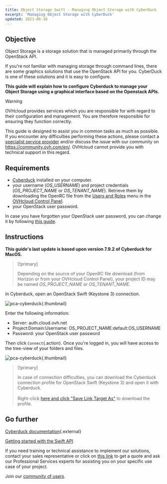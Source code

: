 ```yaml
---
title: Object Storage Swift - Managing Object Storage with CyberDuck
excerpt: 'Managing Object Storage with CyberDuck'
updated: 2021-06-18
---
```


## Objective

Object Storage is a storage solution that is managed primarily through the OpenStack API.

If you're not familiar with managing storage through command lines, there are some graphics solutions that use the OpenStack API for you. CyberDuck is one of these solutions and it is easy to configure.

**This guide will explain how to configure Cyberduck to manage your Object Storage using a graphical interface based on the Openstack APIs.**

> [!warning]
>
> OVHcloud provides services which you are responsible for with regard to their configuration and management. You are therefore responsible for ensuring they function correctly.
>
> This guide is designed to assist you in common tasks as much as possible. If you encounter any difficulties performing these actions, please contact a [specialist service provider](https://partner.ovhcloud.com/en-sg/directory/) and/or discuss the issue with our community on <https://community.ovh.com/en/>. OVHcloud cannot provide you with technical support in this regard.
>

## Requirements

- [Cyberduck](https://cyberduck.io/) installed on your computer.
- your username (*OS_USERNAME*) and project credentials (*OS_PROJECT_NAME* or *OS_TENANT_NAME*). Retrieve them by downloading the OpenRC file from the [Users and Roles](/pages/public_cloud/compute/loading_openstack_environment_variables#step-1-retrieve-the-variables) menu in the [OVHcloud Control Panel](/links/manager).
- your OpenStack user password.

In case you have forgotten your OpenStack user password, you can change it by following [this guide](/pages/public_cloud/compute/change_openstack_user_password_in_horizon).

## Instructions

**This guide's last update is based upon version 7.9.2 of Cyberduck for MacOS.**

> [!primary]
>
> Depending on the source of your OpenRC file download (from Horizon or from your OVHcloud Control Panel), your project ID may be named *OS_PROJECT_NAME* or *OS_TENANT_NAME*.
>

In Cyberduck, open an OpenStack Swift (Keystone 3) connection.

![pca-cyberduck](images/login.png){.thumbnail}

Enter the following information:

- Server: auth.cloud.ovh.net
- Project:Domain:Username: OS_PROJECT_NAME:default:OS_USERNAME
- Password: your OpenStack user password

Then click `Connect`{.action}. Once you're logged in, you will have access to the tree-view of your folders and files.

![pca-cyberduck](images/successful-login.png){.thumbnail}

> [!primary]
>
> In case of connection difficulties, you can download the Cyberduck connection profile for OpenStack Swift (Keystone 3) and open it with Cyberduck.
> <br><br>Right-click <a href="https://trac.cyberduck.io/browser/shelves/02.2020/profiles/default/Openstack%20Swift%20(Keystone%203).cyberduckprofile?rev=48724&order=name" download>here and click "Save Link Target As"</a> to download the profile.
>

## Go further

[Cyberduck documentation](https://trac.cyberduck.io/wiki/help/en){.external}

[Getting started with the Swift API](/pages/storage_and_backup/object_storage/pcs_getting_started_with_the_swift_api)

If you need training or technical assistance to implement our solutions, contact your sales representative or click on [this link](/links/professional-services) to get a quote and ask our Professional Services experts for assisting you on your specific use case of your project.

Join our [community of users](/links/community).
